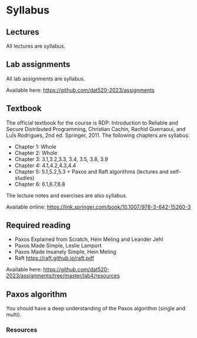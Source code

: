 # Syllabus

## Lectures
All lectures are syllabus.

## Lab assignments
All lab assignments are syllabus.

Available here: https://github.com/dat520-2023/assignments

## Textbook
The official textbook for the course is RDP: Introduction to Reliable and Secure Distributed Programming, Christian Cachin, Rachid Guerraoui, and LuÌs Rodrigues, 2nd ed. Springer, 2011. The following chapters are syllabus: 
- Chapter 1: Whole
- Chapter 2: Whole
- Chapter 3: 3.1,3.2,3.3, 3.4, 3.5, 3.8, 3.9
- Chapter 4: 4.1,4.2,4.3,4.4
- Chapter 5: 5.1,5.2,5.3 + Paxos and Raft algorithms (lectures and self-studies)
- Chapter 6: 6.1,6.7,6.8

The lecture notes and exercises are also syllabus.

Available online: https://link.springer.com/book/10.1007/978-3-642-15260-3

## Required reading
- Paxos Explained from Scratch, Hein Meling and Leander Jehl
- Paxos Made Simple, Leslie Lamport
- Paxos Made Insanely Simple, Hein Meling
- Raft https://raft.github.io/raft.pdf

Available here: https://github.com/dat520-2023/assignments/tree/master/lab4/resources


## Paxos algorithm
You should have a deep understanding of the Paxos algorithm (single and multi).

### Resources

<!--- 

## Kademlia
The Kademlia protocol is syllabus.

### Resources
- (full) Kademlia: A Peer-to-Peer Information System
Based on the XOR Metric, Petar Maymounkov and David Mazieres. Available: https://bedan.ir/modules/Translator/PDFs/AR52.pdf
- (short) Kademlia: A Peer-to-peer Information System
Based on the XOR Metric, Petar Maymounkov and David Mazieres. Available: https://www.comp.nus.edu.sg/~bleong/hydra/related/maymounkov02kademlia.pdf
- R/Kademlia: Recursive and Topology-aware Overlay Routing, Bernhard Heep. Available: http://telematics.tm.kit.edu/publications/Files/416/RKademlia_2010.pdf

## CAP Theorem
- https://en.wikipedia.org/wiki/CAP_theorem

## Byzantine Generals Problem
- https://en.wikipedia.org/wiki/Byzantine_fault

## Bitcoin and Blockchain
- Bitcoin and Blockchains, Hein Meling

Available on Canvas.
--->